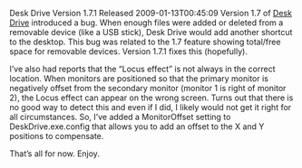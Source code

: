 Desk Drive Version 1.7.1 Released
2009-01-13T00:45:09
Version 1.7 of [Desk Drive](/deskdrive) introduced a bug. When enough files were added or deleted from a removable device (like a USB stick), Desk Drive would add another shortcut to the desktop. This bug was related to the 1.7 feature showing total/free space for removable devices. Version 1.7.1 fixes this (hopefully).

I’ve also had reports that the “Locus effect” is not always in the correct location. When monitors are positioned so that the primary monitor is negatively offset from the secondary monitor (monitor 1 is right of monitor 2), the Locus effect can appear on the wrong screen. Turns out that there is no good way to detect this and even if I did, I likely would not get it right for all circumstances. So, I’ve added a MonitorOffset setting to DeskDrive.exe.config that allows you to add an offset to the X and Y positions to compensate.

That’s all for now. Enjoy.
